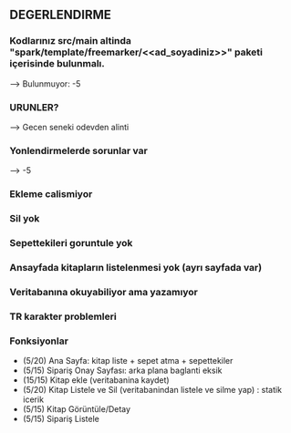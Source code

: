 ## DEGERLENDIRME

### Kodlarınız src/main altinda "spark/template/freemarker/<<ad_soyadiniz>>" paketi içerisinde bulunmalı.
--> Bulunmuyor: -5

### URUNLER?
--> Gecen seneki odevden alinti

### Yonlendirmelerde sorunlar var
--> -5

### Ekleme calismiyor
### Sil yok
### Sepettekileri goruntule yok
### Ansayfada kitapların listelenmesi yok (ayrı sayfada var)
### Veritabanına okuyabiliyor ama yazamıyor
### TR karakter problemleri

### Fonksiyonlar
- (5/20) Ana Sayfa: kitap liste + sepet atma + sepettekiler
- (5/15) Sipariş Onay Sayfası: arka plana baglanti eksik
- (15/15) Kitap ekle (veritabanina kaydet)
- (5/20) Kitap Listele ve Sil (veritabanindan listele ve silme yap) : statik icerik
- (5/15) Kitap Görüntüle/Detay
- (5/15) Sipariş Listele

